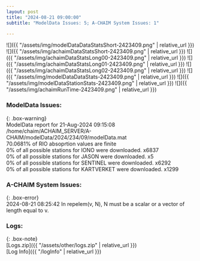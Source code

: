 ```yaml
---
layout: post
title: "2024-08-21 09:00:00"
subtitle: "ModelData Issues: 5; A-CHAIM System Issues: 1"

---
```


![]({{ "/assets/img/modelDataDataStatsShort-2423409.png" | relative_url }})
![]({{ "/assets/img/achaimDataStatsShort-2423409.png" | relative_url }})
![]({{ "/assets/img/achaimDataStatsLong00-2423409.png" | relative_url }})
![]({{ "/assets/img/achaimDataStatsLong01-2423409.png" | relative_url }})
![]({{ "/assets/img/achaimDataStatsLong02-2423409.png" | relative_url }})
![]({{ "/assets/img/modelDataDataStats-2423409.png" | relative_url }})
![]({{ "/assets/img/modelDataStationStats-2423409.png" | relative_url }})
![]({{ "/assets/img/achaimRunTime-2423409.png" | relative_url }})


### ModelData Issues:  
  
{: .box-warning}  
 ModelData report for 21-Aug-2024 09:15:08   
 /home/chaim/ACHAIM_SERVER/A-CHAIM/modelData/2024/234/09/modelData.mat   
 70.0681% of RIO absoprtion values are finite   
 0% of all possible stations for IONO were downloaded. x6837   
 0% of all possible stations for JASON were downloaded. x5   
 0% of all possible stations for SENTINEL were downloaded. x6292   
 0% of all possible stations for KARTVERKET were downloaded. x1299   
  
### A-CHAIM System Issues:  
  
{: .box-error}  
2024-08-21 08:25:42 In repelem(v, N), N must be a scalar or a vector of length equal to v.  

### Logs:  
  
{: .box-note}  
[Logs.zip]({{ "/assets/other/logs.zip" | relative_url }})  
[Log Info]({{ "/logInfo" | relative_url }})  
